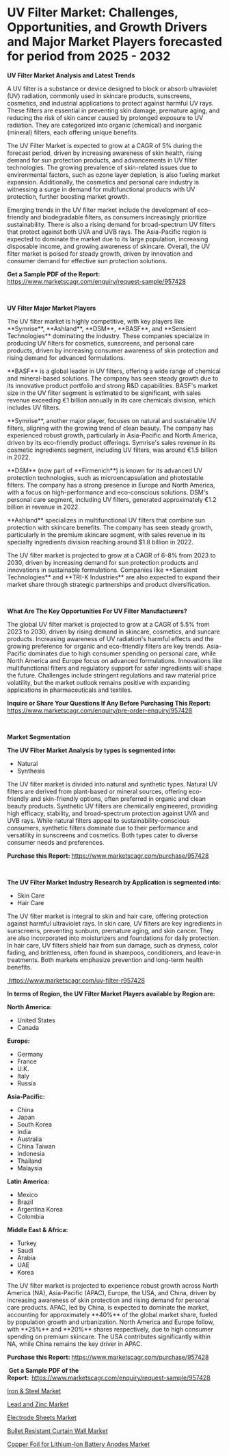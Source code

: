 <p><h1>UV Filter Market: Challenges, Opportunities, and Growth Drivers and Major Market Players forecasted for period from 2025 - 2032</h1></p><p><strong>UV Filter Market Analysis and Latest Trends</strong></p>
<p><p>A UV filter is a substance or device designed to block or absorb ultraviolet (UV) radiation, commonly used in skincare products, sunscreens, cosmetics, and industrial applications to protect against harmful UV rays. These filters are essential in preventing skin damage, premature aging, and reducing the risk of skin cancer caused by prolonged exposure to UV radiation. They are categorized into organic (chemical) and inorganic (mineral) filters, each offering unique benefits.</p><p>The UV Filter Market is expected to grow at a CAGR of 5% during the forecast period, driven by increasing awareness of skin health, rising demand for sun protection products, and advancements in UV filter technologies. The growing prevalence of skin-related issues due to environmental factors, such as ozone layer depletion, is also fueling market expansion. Additionally, the cosmetics and personal care industry is witnessing a surge in demand for multifunctional products with UV protection, further boosting market growth.</p><p>Emerging trends in the UV filter market include the development of eco-friendly and biodegradable filters, as consumers increasingly prioritize sustainability. There is also a rising demand for broad-spectrum UV filters that protect against both UVA and UVB rays. The Asia-Pacific region is expected to dominate the market due to its large population, increasing disposable income, and growing awareness of skincare. Overall, the UV filter market is poised for steady growth, driven by innovation and consumer demand for effective sun protection solutions.</p></p>
<p><strong>Get a Sample PDF of the Report:&nbsp;</strong> <a href="https://www.marketscagr.com/enquiry/request-sample/957428?utm_campaign=1944&utm_medium=2&utm_source=Github&utm_content=ia&utm_term=26012025&utm_id=uv-filter">https://www.marketscagr.com/enquiry/request-sample/957428</a></p>
<p>&nbsp;</p>
<p><strong>UV Filter Major Market Players</strong></p>
<p><p>The UV filter market is highly competitive, with key players like **Symrise**, **Ashland**, **DSM**, **BASF**, and **Sensient Technologies** dominating the industry. These companies specialize in producing UV filters for cosmetics, sunscreens, and personal care products, driven by increasing consumer awareness of skin protection and rising demand for advanced formulations.</p><p>**BASF** is a global leader in UV filters, offering a wide range of chemical and mineral-based solutions. The company has seen steady growth due to its innovative product portfolio and strong R&D capabilities. BASF's market size in the UV filter segment is estimated to be significant, with sales revenue exceeding €1 billion annually in its care chemicals division, which includes UV filters.</p><p>**Symrise**, another major player, focuses on natural and sustainable UV filters, aligning with the growing trend of clean beauty. The company has experienced robust growth, particularly in Asia-Pacific and North America, driven by its eco-friendly product offerings. Symrise's sales revenue in its cosmetic ingredients segment, including UV filters, was around €1.5 billion in 2022.</p><p>**DSM** (now part of **Firmenich**) is known for its advanced UV protection technologies, such as microencapsulation and photostable filters. The company has a strong presence in Europe and North America, with a focus on high-performance and eco-conscious solutions. DSM's personal care segment, including UV filters, generated approximately €1.2 billion in revenue in 2022.</p><p>**Ashland** specializes in multifunctional UV filters that combine sun protection with skincare benefits. The company has seen steady growth, particularly in the premium skincare segment, with sales revenue in its specialty ingredients division reaching around $1.8 billion in 2022.</p><p>The UV filter market is projected to grow at a CAGR of 6-8% from 2023 to 2030, driven by increasing demand for sun protection products and innovations in sustainable formulations. Companies like **Sensient Technologies** and **TRI-K Industries** are also expected to expand their market share through strategic partnerships and product diversification.</p></p>
<p>&nbsp;</p>
<p><strong>What Are The Key Opportunities For UV Filter Manufacturers?</strong></p>
<p><p>The global UV filter market is projected to grow at a CAGR of 5.5% from 2023 to 2030, driven by rising demand in skincare, cosmetics, and suncare products. Increasing awareness of UV radiation's harmful effects and the growing preference for organic and eco-friendly filters are key trends. Asia-Pacific dominates due to high consumer spending on personal care, while North America and Europe focus on advanced formulations. Innovations like multifunctional filters and regulatory support for safer ingredients will shape the future. Challenges include stringent regulations and raw material price volatility, but the market outlook remains positive with expanding applications in pharmaceuticals and textiles.</p></p>
<p><strong>Inquire or Share Your Questions If Any Before Purchasing This Report:</strong> <a href="https://www.marketscagr.com/enquiry/pre-order-enquiry/957428?utm_campaign=1944&utm_medium=2&utm_source=Github&utm_content=ia&utm_term=26012025&utm_id=uv-filter">https://www.marketscagr.com/enquiry/pre-order-enquiry/957428</a></p>
<p>&nbsp;</p>
<p><strong>Market Segmentation</strong></p>
<p><strong>The UV Filter Market Analysis by types is segmented into:</strong></p>
<p><ul><li>Natural</li><li>Synthesis</li></ul></p>
<p><p>The UV filter market is divided into natural and synthetic types. Natural UV filters are derived from plant-based or mineral sources, offering eco-friendly and skin-friendly options, often preferred in organic and clean beauty products. Synthetic UV filters are chemically engineered, providing high efficacy, stability, and broad-spectrum protection against UVA and UVB rays. While natural filters appeal to sustainability-conscious consumers, synthetic filters dominate due to their performance and versatility in sunscreens and cosmetics. Both types cater to diverse consumer needs and preferences.</p></p>
<p><strong>Purchase this Report:&nbsp;</strong><a href="https://www.marketscagr.com/purchase/957428?utm_campaign=1944&utm_medium=2&utm_source=Github&utm_content=ia&utm_term=26012025&utm_id=uv-filter">https://www.marketscagr.com/purchase/957428</a></p>
<p>&nbsp;</p>
<p><strong>The UV Filter Market Industry Research by Application is segmented into:</strong></p>
<p><ul><li>Skin Care</li><li>Hair Care</li></ul></p>
<p><p>The UV filter market is integral to skin and hair care, offering protection against harmful ultraviolet rays. In skin care, UV filters are key ingredients in sunscreens, preventing sunburn, premature aging, and skin cancer. They are also incorporated into moisturizers and foundations for daily protection. In hair care, UV filters shield hair from sun damage, such as dryness, color fading, and brittleness, often found in shampoos, conditioners, and leave-in treatments. Both markets emphasize prevention and long-term health benefits.</p></p>
<p><a href="https://www.marketscagr.com/uv-filter-r957428?utm_campaign=1944&utm_medium=2&utm_source=Github&utm_content=ia&utm_term=26012025&utm_id=uv-filter">&nbsp;https://www.marketscagr.com/uv-filter-r957428</a></p>
<p><strong>In terms of Region, the UV Filter Market Players available by Region are:</strong></p>
<p>
    <p> <strong> North America: </strong>
        <ul>
            <li>United States</li>
            <li>Canada</li>
        </ul>
        </p> 
    <p> <strong> Europe: </strong>
        <ul>
            <li>Germany</li>
            <li>France</li>
            <li>U.K.</li>
            <li>Italy</li>
            <li>Russia</li>
        </ul>
        </p> 
    <p> <strong> Asia-Pacific: </strong>
        <ul>
            <li>China</li>
            <li>Japan</li>
            <li>South Korea</li>
            <li>India</li>
            <li>Australia</li>
            <li>China Taiwan</li>
            <li>Indonesia</li>
            <li>Thailand</li>
            <li>Malaysia</li>
        </ul>
        </p> 
    <p> <strong> Latin America: </strong>
        <ul>
            <li>Mexico</li>
            <li>Brazil</li>
            <li>Argentina Korea</li>
            <li>Colombia</li>
        </ul>
        </p> 
    <p> <strong> Middle East & Africa: </strong>
        <ul>
            <li>Turkey</li>
            <li>Saudi</li>
            <li>Arabia</li>
            <li>UAE</li>
            <li>Korea</li>
        </ul>
    </p>
    </p>
<p><p>The UV filter market is projected to experience robust growth across North America (NA), Asia-Pacific (APAC), Europe, the USA, and China, driven by increasing awareness of skin protection and rising demand for personal care products. APAC, led by China, is expected to dominate the market, accounting for approximately **40%** of the global market share, fueled by population growth and urbanization. North America and Europe follow, with **25%** and **20%** shares respectively, due to high consumer spending on premium skincare. The USA contributes significantly within NA, while China remains the key driver in APAC.</p></p>
<p><strong>Purchase this Report: </strong><a href="https://www.marketscagr.com/purchase/957428?utm_campaign=1944&utm_medium=2&utm_source=Github&utm_content=ia&utm_term=26012025&utm_id=uv-filter">https://www.marketscagr.com/purchase/957428</a></p>
<p>&nbsp;<strong>Get a Sample PDF of the Report:&nbsp;&nbsp;</strong><a href="https://www.marketscagr.com/enquiry/request-sample/957428?utm_campaign=1944&utm_medium=2&utm_source=Github&utm_content=ia&utm_term=26012025&utm_id=uv-filter">https://www.marketscagr.com/enquiry/request-sample/957428</a></p>
<p><strong></strong></p>
<p><p><a href="https://github.com/ahmalaloanne/Market-Research-Report-List-1/blob/main/iron-steel-market.md?utm_campaign=1944&utm_medium=2&utm_source=Github&utm_content=ia&utm_term=26012025&utm_id=uv-filter">Iron & Steel Market</a></p><p><a href="https://github.com/peddicehle/Market-Research-Report-List-1/blob/main/lead-and-zinc-market.md?utm_campaign=1944&utm_medium=2&utm_source=Github&utm_content=ia&utm_term=26012025&utm_id=uv-filter">Lead and Zinc Market</a></p><p><a href="https://www.linkedin.com/pulse/projecting-growth-electrode-sheets-market-insights-expected-cagr-d4njc?utm_campaign=1944&utm_medium=2&utm_source=Github&utm_content=ia&utm_term=26012025&utm_id=uv-filter">Electrode Sheets Market</a></p><p><a href="https://www.linkedin.com/pulse/strategic-analysis-bullet-resistant-curtain-wall-market-forecast-kywic?utm_campaign=1944&utm_medium=2&utm_source=Github&utm_content=ia&utm_term=26012025&utm_id=uv-filter">Bullet Resistant Curtain Wall Market</a></p><p><a href="https://www.linkedin.com/pulse/rapid-growth-global-copper-foil-lithium-ion-battery-anodes-market-jwxpf?utm_campaign=1944&utm_medium=2&utm_source=Github&utm_content=ia&utm_term=26012025&utm_id=uv-filter">Copper Foil for Lithium-Ion Battery Anodes Market</a></p></p>